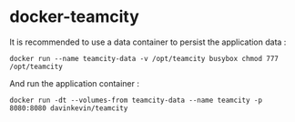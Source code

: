 docker-teamcity
=======================

It is recommended to use a data container to persist the application data : 

```docker run --name teamcity-data -v /opt/teamcity busybox chmod 777 /opt/teamcity```

And run the application container : 

```docker run -dt --volumes-from teamcity-data --name teamcity -p 8080:8080 davinkevin/teamcity```
